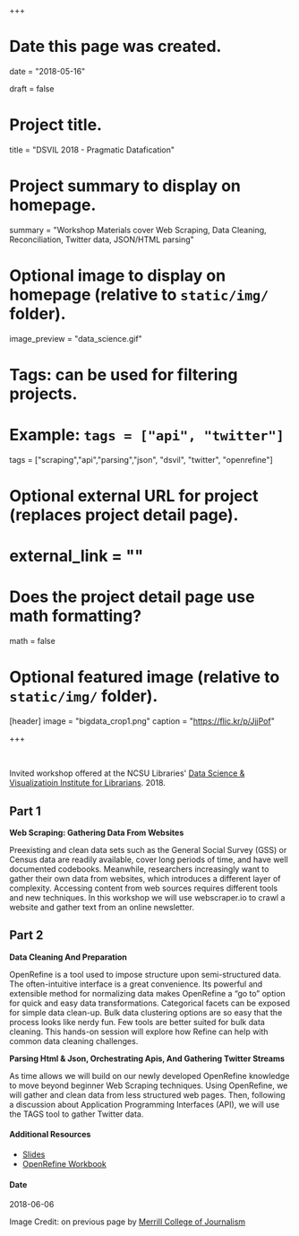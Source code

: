 +++
# Date this page was created.
date = "2018-05-16"

draft = false

# Project title.
title = "DSVIL 2018 - Pragmatic Datafication"

# Project summary to display on homepage.
summary = "Workshop Materials cover Web Scraping, Data Cleaning, Reconciliation, Twitter data, JSON/HTML parsing"

# Optional image to display on homepage (relative to `static/img/` folder).
image_preview = "data_science.gif"

# Tags: can be used for filtering projects.
# Example: `tags = ["api", "twitter"]`
tags = ["scraping","api","parsing","json", "dsvil", "twitter", "openrefine"]

# Optional external URL for project (replaces project detail page).
# external_link = ""

# Does the project detail page use math formatting?
math = false

# Optional featured image (relative to `static/img/` folder).
[header]
image = "bigdata_crop1.png"
caption = "https://flic.kr/p/JjjPof"

+++

&nbsp;

Invited workshop offered at the NCSU Libraries' [Data Science & Visualizatioin Institute for Librarians](https://www.lib.ncsu.edu/data-science-and-visualization-institute).  2018.

## Part 1

**Web Scraping: Gathering Data From Websites** 

Preexisting and clean data sets such as the General Social Survey (GSS) or Census data are readily available, cover long periods of time, and have well documented codebooks. Meanwhile, researchers increasingly want to gather their own data from websites, which introduces a different layer of complexity. Accessing content from web sources requires different tools and new techniques. In this workshop we will use webscraper.io to crawl a website and gather text from an online newsletter.


## Part 2

**Data Cleaning And Preparation**

OpenRefine is a tool used to impose structure upon semi-structured data. The often-intuitive interface is a great convenience. Its powerful and extensible method for normalizing data makes OpenRefine a “go to” option for quick and easy data transformations. Categorical facets can be exposed for simple data clean-up. Bulk data clustering options are so easy that the process looks like nerdy fun. Few tools are better suited for bulk data cleaning. This hands-on session will explore how Refine can help with common data cleaning challenges.

**Parsing Html & Json, Orchestrating Apis, And Gathering Twitter Streams**

As time allows we will build on our newly developed OpenRefine knowledge to move beyond beginner Web Scraping techniques. Using OpenRefine, we will gather and clean data from less structured web pages. Then, following a discussion about Application Programming Interfaces (API), we will use the TAGS tool to gather Twitter data.


#### Additional Resources

- [Slides](/dsvil2018/) 
- [OpenRefine Workbook](https://libjohn.github.io/openrefine/)

#### Date
2018-06-06

Image Credit: on previous page by [Merrill College of Journalism](https://www.flickr.com/photos/umdnews/7562831366/in/photolist-cwiuhf-bbjM8v-k4woYu-hjjLg6-qrgKSr-9g9fFf-fyfrjx-jxdQBm-f7MfVL-q9LDdX-kGWCdW-7FUczt-cR9Lkd-ndHwcP-jPnc4t-cpMweA-dAP2Qf-qq2a2u-bVeGcY-8Afgmw-mhukPH-RVA8jd-87NYUz-r7FnTM-kyFmeu-g97Nph-sF8o98-mYro8z-brGx3Y-dyFPqA-ppC5pB-pPNjM1-87Scpo-9XDue6-qXEoK2-eFhh5e-qFUErS-R3bHrh-ft3cHx-AwkBoW-VjDD9Z-ch8rR9-jNURex-GBXMVM-HsyND7-pJ87sB-d4qnUA-pJ4Bo2-dQCeS8-ekWFT4)

